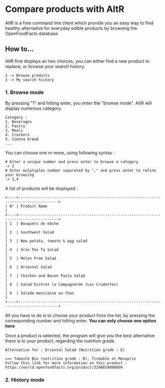 # Compare products with AltR
AltR is a free command line client which provide you an easy way to find healthy alternative for everyday edible products by browsing the OpenFoodFacts database.
## How to...
AltR first displays an two choices, you can either find a new product to replace, or browse your search history.
```
1 -> Browse products
2 -> My search history
```
### 1. Browse mode
By pressing "1" and hitting enter, you enter the "browse mode". AltR will display numerous category.
```
Category :
1. Beverages
2. Pastry
3. Meals
4. Crackers
5. Vienna bread
...
```
You can choose one or more, using following syntax :
```
# Enter a unique number and press enter to browse a category
-> 2
# Enter mulptiples number separated by "," and press enter to refine your browsing
-> 3,4
```
A list of products will be displayed :
```
+----+----------------------------------------------------------------------------------------+
| N° | Product Name                                                                           |
+----+----------------------------------------------------------------------------------------+
| 1  | Bouquets de mâche                                                                      |
| 2  | Southwest Salad                                                                        |
| 3  | New potato, tomato & egg salad                                                         |
| 4  | Orzo Pas Ta Salad                                                                      |
| 5  | Melon Free Salad                                                                       |
| 6  | Oriental Salad                                                                         |  
| 7  | Chicken and Bacon Pasta Salad                                                          |
| 8  | Salad'bistrot la Campagnarde (Les Crudettes)                                           |
| 9  | Salade mexicaine au thon                                                               |
+----+----------------------------------------------------------------------------------------+
```` 
All you have to do is to choose your product from the list, by pressing the corresponding number and hitting enter. 
**You can only choose one option here**

Once a product is selected, the program will give you the best alternative there is to your product, regarding the nutrition grade.
```
Alternative for : Oriental Salad (Nutrition grade : E)

==> Taboulé Bio (nutrition grade : B), findable at Monoprix
Follow this link for more information on this product : https://world.openfoodfacts.org/product/3248654098609
```

### 2. History mode
